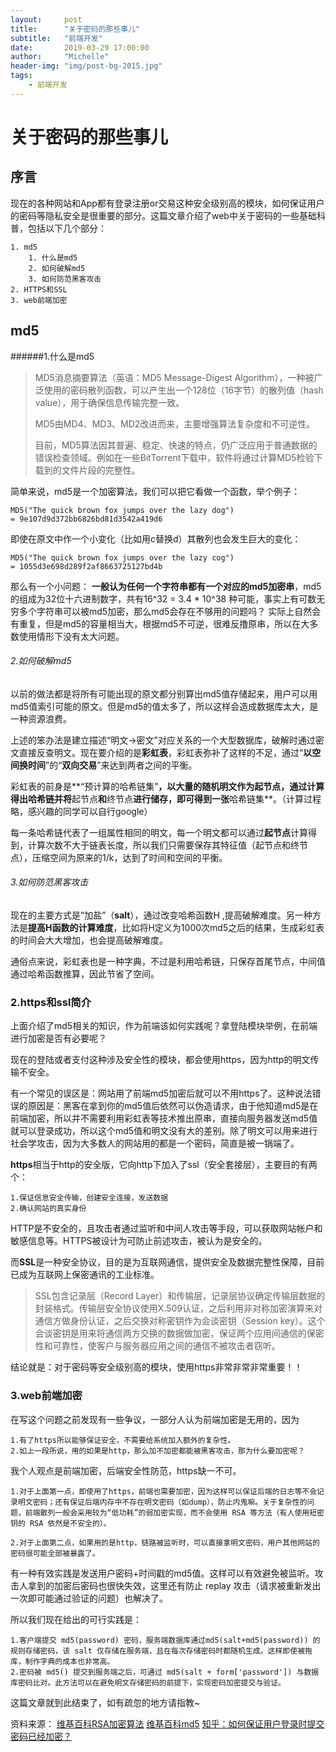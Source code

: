 ```yaml
---
layout:     post
title:      "关于密码的那些事儿"
subtitle:   "前端开发"
date:       2019-03-29 17:00:00
author:     "Michelle"
header-img: "img/post-bg-2015.jpg"
tags:
    - 前端开发
---
```



# 关于密码的那些事儿


## 序言

现在的各种网站和App都有登录注册or交易这种安全级别高的模块，如何保证用户的密码等隐私安全是很重要的部分。这篇文章介绍了web中关于密码的一些基础科普，包括以下几个部分：

```
1. md5
	1. 什么是md5
	2. 如何破解md5
	3. 如何防范黑客攻击
2. HTTPS和SSL
3. web前端加密
```


## md5


######1.什么是md5

> MD5消息摘要算法（英语：MD5 Message-Digest Algorithm），一种被广泛使用的密码散列函数，可以产生出一个128位（16字节）的散列值（hash value），用于确保信息传输完整一致。
> 
> MD5由MD4、MD3、MD2改进而来，主要增强算法复杂度和不可逆性。
> 
> 目前，MD5算法因其普遍、稳定、快速的特点，仍广泛应用于普通数据的错误检查领域。例如在一些BitTorrent下载中，软件将通过计算MD5检验下载到的文件片段的完整性。

简单来说，md5是一个加密算法，我们可以把它看做一个函数，举个例子：

```
MD5("The quick brown fox jumps over the lazy dog")
= 9e107d9d372bb6826bd81d3542a419d6
```
即使在原文中作一个小变化（比如用c替换d）其散列也会发生巨大的变化：

```
MD5("The quick brown fox jumps over the lazy cog")
= 1055d3e698d289f2af8663725127bd4b
```
那么有一个小问题：
**一般认为任何一个字符串都有一个对应的md5加密串**，md5的组成为32位十六进制数字，共有16^32 = 3.4 * 10^38 种可能，事实上有可数无穷多个字符串可以被md5加密，那么md5会存在不够用的问题吗？
实际上自然会有重复，但是md5的容量相当大，根据md5不可逆，很难反撸原串，所以在大多数使用情形下没有太大问题。


###### 2.如何破解md5


以前的做法都是将所有可能出现的原文都分别算出md5值存储起来，用户可以用md5值索引可能的原文。但是md5的值太多了，所以这样会造成数据库太大，是一种资源浪费。

 上述的笨办法是建立描述“明文->密文”对应关系的一个大型数据库，破解时通过密文直接反查明文。现在要介绍的是**彩虹表**，彩虹表弥补了这样的不足，通过“**以空间换时间**”的“**双向交易**”来达到两者之间的平衡。
 
 彩虹表的前身是**“预计算的哈希链集”**，以大量的随机明文作为起节点，通过计算得出哈希链并将**起节点**和**终节点**进行储存，即可得到一张**哈希链集**。（计算过程略，感兴趣的同学可以自行google）
 
 每一条哈希链代表了一组属性相同的明文，每一个明文都可以通过**起节点**计算得到，计算次数不大于链表长度，所以我们只需要保存其特征值（起节点和终节点），压缩空间为原来的1/k，达到了时间和空间的平衡。
 

###### 3.如何防范黑客攻击
 
现在的主要方式是“加盐”（**salt**），通过改变哈希函数H ,提高破解难度。另一种方法是**提高H函数的计算难度**，比如将H定义为1000次md5之后的结果，生成彩虹表的时间会大大增加，也会提高破解难度。

通俗点来说，彩虹表也是一种字典，不过是利用哈希链，只保存首尾节点，中间值通过哈希函数推算，因此节省了空间。


### 2.https和ssl简介

上面介绍了md5相关的知识，作为前端该如何实践呢？拿登陆模块举例，在前端进行加密是否有必要呢？

现在的登陆或者支付这种涉及安全性的模块，都会使用https，因为http的明文传输不安全。

有一个常见的误区是：网站用了前端md5加密后就可以不用https了。这种说法错误的原因是：黑客在拿到你的md5值后依然可以伪造请求，由于他知道md5是在前端加密，所以并不需要利用彩虹表等技术推出原串，直接向服务器发送md5值就可以登录成功，所以这个md5值和明文没有大的差别。除了明文可以用来进行社会学攻击，因为大多数人的网站用的都是一个密码，简直是被一锅端了。

**https**相当于http的安全版，它向http下加入了ssl（安全套接层），主要目的有两个：
```
1.保证信息安全传输，创建安全连接，发送数据
2.确认网站的真实身份
```
 HTTP是不安全的，且攻击者通过监听和中间人攻击等手段，可以获取网站帐户和敏感信息等。HTTPS被设计为可防止前述攻击，被认为是安全的。

而**SSL**是一种安全协议，目的是为互联网通信，提供安全及数据完整性保障，目前已成为互联网上保密通讯的工业标准。
> SSL包含记录层（Record Layer）和传输层，记录层协议确定传输层数据的封装格式。传输层安全协议使用X.509认证，之后利用非对称加密演算来对通信方做身份认证，之后交换对称密钥作为会谈密钥（Session key）。这个会谈密钥是用来将通信两方交换的数据做加密，保证两个应用间通信的保密性和可靠性，使客户与服务器应用之间的通信不被攻击者窃听。

结论就是：对于密码等安全级别高的模块，使用https非常非常非常重要！！


### 3.web前端加密

在写这个问题之前发现有一些争议，一部分人认为前端加密是无用的，因为

```
1.有了https所以能够保证安全，不需要给系统加入额外的复杂性。
2.如上一段所说，用的如果是http，那么加不加密都能被黑客攻击，那为什么要加密呢？
```

我个人观点是前端加密，后端安全性防范，https缺一不可。

```
1.对于上面第一点，即使用了https，前端也需要加密，因为这样可以保证后端的日志等不会记录明文密码；还有保证后端内存中不存在明文密码（如dump），防止内鬼嘛。关于复杂性的问题，前端散列一般会采用较为“低功耗”的弱加密实现，而不会使用 RSA 等方法（有人使用短密钥的 RSA 依然是不安全的）。

2.对于上面第二点，如果用的是http，链路被监听时，可以直接拿明文密码，用户其他网站的密码很可能全部被暴露了。
```

有一种有效实践是发送用户密码+时间戳的md5值。这样可以有效避免被监听。攻击人拿到的加密后密码也很快失效，这里还有防止 replay 攻击（请求被重新发出一次即可能通过验证的问题）也解决了。

所以我们现在给出的可行实践是：

```
1.客户端提交 md5(password) 密码，服务端数据库通过md5(salt+md5(password)) 的规则存储密码，该 salt 仅存储在服务端，且在每次存储密码时都随机生成。这样即使被拖库，制作字典的成本也非常高。
2.密码被 md5() 提交到服务端之后，可通过 md5(salt + form['password']) 与数据库密码比对。此方法可以在避免明文存储密码的前提下，实现密码加密提交与验证。
```

这篇文章就到此结束了，如有疏忽的地方请指教~

资料来源：
[维基百科RSA加密算法](https://zh.wikipedia.org/wiki/RSA%E5%8A%A0%E5%AF%86%E6%BC%94%E7%AE%97%E6%B3%95#.E5.85.AC.E9.92.A5.E4.B8.8E.E7.A7.81.E9.92.A5.E7.9A.84.E4.BA.A7.E7.94.9F)
[维基百科md5](https://zh.wikipedia.org/wiki/MD5#.E7.A2.B0.E6.92.9E)
[知乎：如何保证用户登录时提交密码已经加密？](https://www.zhihu.com/question/20060155)





